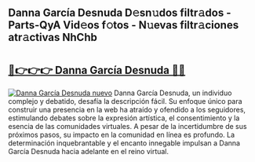 ## Danna García Desnuda D𝚎sn𝚞dos filtr𝚊dos - Parts-QyA Vid𝚎os f𝚘tos - N𝚞evas filtr𝚊ciones atr𝚊ctivas NhChb

# <h2><a href="http://mbdegn.tromn.icu/?c=Danna+Garc%c3%ada+Desnuda">🔗👉👉👉 Danna García Desnuda 🔗🔗</a></h2>

[![Danna García Desnuda nuevo](https://i.imgur.com/pEAQMta.gif)](http://mbdegn.tromn.icu/?c=Danna+Garc%c3%ada+Desnuda)
Danna García Desnuda, un individuo complejo y debatido, desafía la descripción fácil. Su enfoque único para construir una presencia en la web ha atraído y ofendido a los seguidores, estimulando debates sobre la expresión artística, el consentimiento y la esencia de las comunidades virtuales. A pesar de la incertidumbre de sus próximos pasos, su impacto en la comunidad en línea es profundo. La determinación inquebrantable y el encanto innegable impulsan a Danna García Desnuda hacia adelante en el reino virtual.
